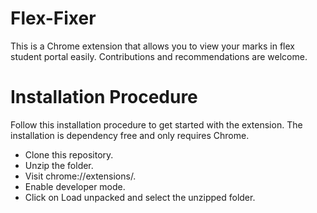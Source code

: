 # Flex-Fixer

This is a Chrome extension that allows you to view your marks in flex student portal easily. Contributions and recommendations are welcome.

# Installation Procedure
Follow this installation procedure to get started with the extension. The installation is dependency free and only requires Chrome.

* Clone this repository.
* Unzip the folder.
* Visit chrome://extensions/.
* Enable developer mode.
* Click on Load unpacked and select the unzipped folder.

